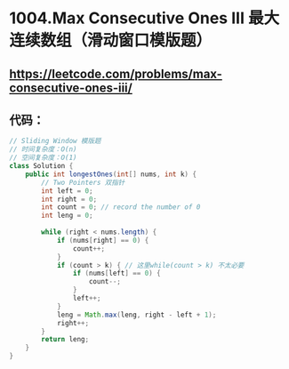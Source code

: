 1004.Max Consecutive Ones III 最大连续数组（滑动窗口模版题）
=====

https://leetcode.com/problems/max-consecutive-ones-iii/
-----

代码：
---
````Java
// Sliding Window 模版题
// 时间复杂度：O(n)
// 空间复杂度：O(1)
class Solution {
    public int longestOnes(int[] nums, int k) {
        // Two Pointers 双指针
        int left = 0;
        int right = 0;
        int count = 0; // record the number of 0
        int leng = 0;
        
        while (right < nums.length) {
            if (nums[right] == 0) {
                count++;
            }
            if (count > k) { // 这里while(count > k) 不太必要
                if (nums[left] == 0) {
                    count--;
                }
                left++;
            }
            leng = Math.max(leng, right - left + 1);
            right++;
        }
        return leng;
    }
}
````
